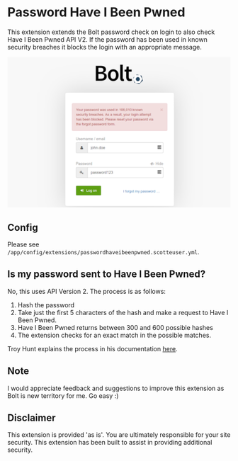 Password Have I Been Pwned
==========================

This extension extends the Bolt password check on login to also check Have I Been Pwned API V2. If the password has been used in known security breaches it blocks the login with an appropriate message.

![Screenshot of message when logging in and password is in known breach](https://raw.githubusercontent.com/scotteuser/passwordhaveibeenpwned/master/screenshot.png)

## Config

Please see `/app/config/extensions/passwordhaveibeenpwned.scotteuser.yml`.

## Is my password sent to Have I Been Pwned?

No, this uses API Version 2. The process is as follows:

1. Hash the password
2. Take just the first 5 characters of the hash and make a request to Have I Been Pwned.
3. Have I Been Pwned returns between 300 and 600 possible hashes
4. The extension checks for an exact match in the possible matches.

Troy Hunt explains the process in his documentation [here](https://haveibeenpwned.com/API/v2#SearchingPwnedPasswordsByRange).

## Note

I would appreciate feedback and suggestions to improve this extension as Bolt is new territory for me. Go easy :)

## Disclaimer

This extension is provided 'as is'. You are ultimately responsible for your site security. This extension has been built to assist in providing additional security.